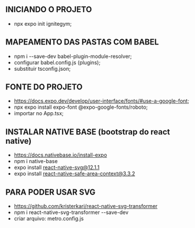 ## INICIANDO O PROJETO

- npx expo init ignitegym;

## MAPEAMENTO DAS PASTAS COM BABEL

- npm i --save-dev babel-plugin-module-resolver;
- configurar babel.config.js (plugins);
- substituir tsconfig.json;

## FONTE DO PROJETO

- https://docs.expo.dev/develop/user-interface/fonts/#use-a-google-font;
- npx expo install expo-font @expo-google-fonts/roboto;
- importar no App.tsx;

## INSTALAR NATIVE BASE (bootstrap do react native)

- https://docs.nativebase.io/install-expo
- npm i native-base
- expo install react-native-svg@12.1.1
- expo install react-native-safe-area-context@3.3.2

## PARA PODER USAR SVG

- https://github.com/kristerkari/react-native-svg-transformer
- npm i react-native-svg-transformer --save-dev
- criar arquivo: metro.config.js
